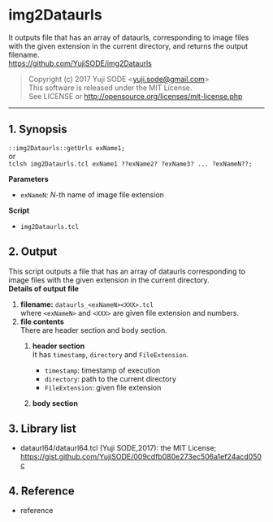# img2Dataurls
It outputs file that has an array of dataurls, corresponding to image files with the given extension in the current directory, and returns the output filename.  
https://github.com/YujiSODE/img2Dataurls
>Copyright (c) 2017 Yuji SODE \<yuji.sode@gmail.com\>  
>This software is released under the MIT License.  
>See LICENSE or http://opensource.org/licenses/mit-license.php
______
## 1. Synopsis
`::img2Dataurls::getUrls exName1;`  
or  
`tclsh img2Dataurls.tcl exName1 ??exName2? ?exName3? ... ?exNameN??;`

**Parameters**  
- `exNameN`: *N*-th name of image file extension

**Script**  
- `img2Dataurls.tcl`

## 2. Output
This script outputs a file that has an array of dataurls corresponding to image files with the given extension in the current directory.  
**Details of output file**  
1. **filename:** `dataurls_<exNameN><XXX>.tcl`  
   where `<exNameN>` and `<XXX>` are given file extension and numbers.
2. **file contents**  
   There are header section and body section.  
   1. **header section**  
      It has `timestamp`, `directory` and `FileExtension`.  
      - `timestamp`: timestamp of execution
      - `directory`: path to the current directory
      - `FileExtension`: given file extension  
      
   2. **body section**  

## 3. Library list
- dataurl64/dataurl64.tcl (Yuji SODE,2017): the MIT License; https://gist.github.com/YujiSODE/009cdfb080e273ec506a1ef24acd050c

## 4. Reference
- reference
